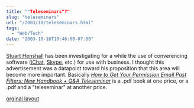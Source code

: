 ```yaml
---
title: ""Teleseminars"?"
slug: "teleseminars"
url: "/2003/10/teleseminars.html"
tags:
  - "Web/Tech"
date: "2003-10-16T10:46:00-07:00"
---
```

<p><a href="http://www.henshall.com/blog/">Stuart Henshall</a> has been investigating for a while the use of converencing software (<a href="http://www.apple.com/ichat/">iChat</a>, <a href="http://www.skpe.com">Skype</a>, etc.) for use with business. I thought this advertisement was a datapoint toward his proposition that this area will become more important. Basically <i><a href="http://www.sherpastore.com/store/page.cfm/p.cfm/2094?1040">How to Get Your Permission Email Past Filters: New Handbook + Q&A Teleseminar</a></i> is a .pdf book at one price, or a .pdf and a "teleseminar" at another price.</p>
<p class="previous"><a href="/previous/2003/10/teleseminars.html" rel="syndication">orginal layout</a></p>
